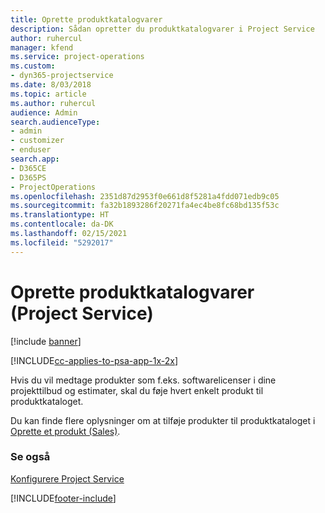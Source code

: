 ```yaml
---
title: Oprette produktkatalogvarer
description: Sådan opretter du produktkatalogvarer i Project Service
author: ruhercul
manager: kfend
ms.service: project-operations
ms.custom:
- dyn365-projectservice
ms.date: 8/03/2018
ms.topic: article
ms.author: ruhercul
audience: Admin
search.audienceType:
- admin
- customizer
- enduser
search.app:
- D365CE
- D365PS
- ProjectOperations
ms.openlocfilehash: 2351d87d2953f0e661d8f5281a4fdd071edb9c05
ms.sourcegitcommit: fa32b1893286f20271fa4ec4be8fc68bd135f53c
ms.translationtype: HT
ms.contentlocale: da-DK
ms.lasthandoff: 02/15/2021
ms.locfileid: "5292017"
---
```

# <a name="create-product-catalog-items-project-service"></a>Oprette produktkatalogvarer (Project Service)

[!include [banner](../includes/psa-now-project-operations.md)]

[!INCLUDE[cc-applies-to-psa-app-1x-2x](../includes/cc-applies-to-psa-app-1x-2x.md)]

Hvis du vil medtage produkter som f.eks. softwarelicenser i dine projekttilbud og estimater, skal du føje hvert enkelt produkt til produktkataloget.  
  
 Du kan finde flere oplysninger om at tilføje produkter til produktkataloget i [Oprette et produkt (Sales)](https://docs.microsoft.com/dynamics365/sales-enterprise/create-product-sales).  
  
### <a name="see-also"></a>Se også  
 [Konfigurere Project Service](../psa/configure.md)


[!INCLUDE[footer-include](../includes/footer-banner.md)]
